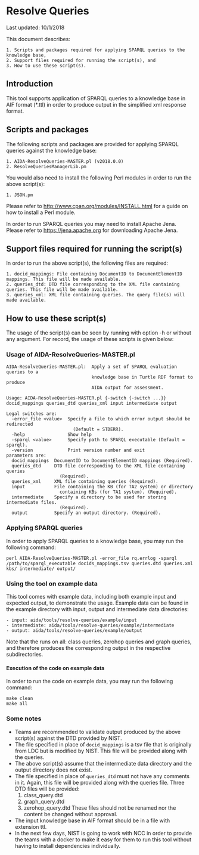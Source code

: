 # Resolve Queries

Last updated: 10/1/2018

This document describes:

	1. Scripts and packages required for applying SPARQL queries to the knowledge base,
	2. Support files required for running the script(s), and
	3. How to use these script(s).

## Introduction

This tool supports application of SPARQL queries to a knowledge base in AIF format (*.ttl) in order to produce output in the simplified xml response format.

## Scripts and packages

The following scripts and packages are provided for applying SPARQL queries against the knowledge base:

	1. AIDA-ResolveQueries-MASTER.pl (v2018.0.0)
	2. ResolveQueriesManagerLib.pm

You would also need to install the following Perl modules in order to run the above script(s):

	1. JSON.pm

Please refer to http://www.cpan.org/modules/INSTALL.html for a guide on how to install a Perl module. 

In order to run SPARQL queries you may need to install Apache Jena. Please refer to https://jena.apache.org for downloading Apache Jena. 

## Support files required for running the script(s)

In order to run the above script(s), the following files are required:

	1. docid_mappings: File containing DocumentID to DocumentElementID mappings. This file will be made available.
	2. queries_dtd: DTD file corresponding to the XML file containing queries. This file will be made available.
	3. queries_xml: XML file containing queries. The query file(s) will made available.

## How to use these script(s)

The usage of the script(s) can be seen by running with option -h or without any argument. For record, the usage of these scripts is given below:

### Usage of AIDA-ResolveQueries-MASTER.pl

~~~
AIDA-ResolveQueries-MASTER.pl:  Apply a set of SPARQL evaluation queries to a
                                knowledge base in Turtle RDF format to produce
                                AIDA output for assessment.

Usage: AIDA-ResolveQueries-MASTER.pl {-switch {-switch ...}} docid_mappings queries_dtd queries_xml input intermediate output

Legal switches are:
  -error_file <value>  Specify a file to which error output should be redirected
                         (Default = STDERR).
  -help                Show help
  -sparql <value>      Specify path to SPARQL executable (Default = sparql).
  -version             Print version number and exit
parameters are:
  docid_mappings  DocumentID to DocumentElementID mappings (Required).
  queries_dtd     DTD file corresponding to the XML file containing queries
                    (Required).
  queries_xml     XML file containing queries (Required).
  input           File containing the KB (for TA2 system) or directory
                    containing KBs (for TA1 system). (Required).
  intermediate    Specify a directory to be used for storing intermediate files.
                    (Required).
  output          Specify an output directory. (Required).
~~~

### Applying SPARQL queries

In order to apply SPARQL queries to a knowledge base, you may run the following command:

~~~
perl AIDA-ResolveQueries-MASTER.pl -error_file rq.errlog -sparql /path/to/sparql_executable docids_mappings.tsv queries.dtd queries.xml kbs/ intermediate/ output/
~~~

### Using the tool on example data

This tool comes with example data, including both example input and expected output, to demonstrate the usage. Example data can be found in the example directory with input, output and intermediate data directories:

	- input: aida/tools/resolve-queries/example/input
	- intermediate: aida/tools/resolve-queries/example/intermediate
	- output: aida/tools/resolve-queries/example/output

Note that the runs on all: class queries, zerohop queries and graph queries, and therefore produces the corresponding output in the respective subdirectories.

#### Execution of the code on example data

In order to run the code on example data, you may run the following command:

~~~
make clean
make all
~~~

### Some notes

- Teams are recommended to validate output produced by the above script(s) against the DTD provided by NIST.
- The file specified in place of `docid_mappings` is a tsv file that is originally from LDC but is modified by NIST. This file will be provided along with the queries.
- The above script(s) assume that the intermediate data directory and the output directory does not exist.
- The file specified in place of `queries_dtd` must not have any comments in it. Again, this file will be provided along with the queries file. Three DTD files will be provided:
	1. class_query.dtd
	2. graph_query.dtd
	3. zerohop_query.dtd
These files should not be renamed nor the content be changed without approval.
- The input knowledge base in AIF format should be in a file with extension ttl.
- In the next few days, NIST is going to work with NCC in order to provide the teams with a docker to make it easy for them to run this tool without having to install dependencies individually.
